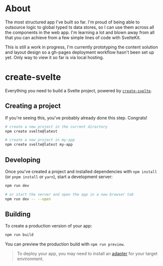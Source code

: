# About

The most structured app I've built so far. I'm proud of being able to outsource logic to global typed ts data stores, so I can use them across all the components in the web app. I'm learning a lot and blown away from all that you can achieve from a few simple lines of code with SvelteKit. 

This is still a work in progress, I'm currently prototyping the content solution and layout design so a gh-pages deployment workflow hasn't been set up yet. Only way to view it so far is via local hosting. 

# create-svelte

Everything you need to build a Svelte project, powered by [`create-svelte`](https://github.com/sveltejs/kit/tree/master/packages/create-svelte).

## Creating a project

If you're seeing this, you've probably already done this step. Congrats!

```bash
# create a new project in the current directory
npm create svelte@latest

# create a new project in my-app
npm create svelte@latest my-app
```

## Developing

Once you've created a project and installed dependencies with `npm install` (or `pnpm install` or `yarn`), start a development server:

```bash
npm run dev

# or start the server and open the app in a new browser tab
npm run dev -- --open
```

## Building

To create a production version of your app:

```bash
npm run build
```

You can preview the production build with `npm run preview`.

> To deploy your app, you may need to install an [adapter](https://kit.svelte.dev/docs/adapters) for your target environment.


